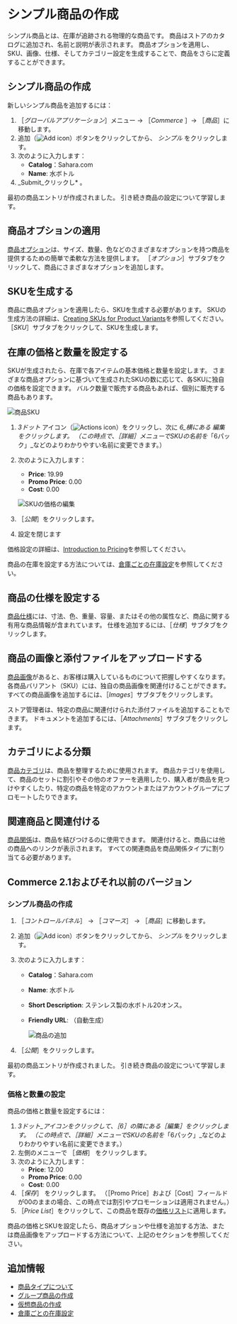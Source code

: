 # シンプル商品の作成

シンプル商品とは、在庫が追跡される物理的な商品です。 商品はストアのカタログに追加され、名前と説明が表示されます。 商品オプションを適用し、SKU、画像、仕様、そしてカテゴリー設定を生成することで、商品をさらに定義することができます。

## シンプル商品の作成

新しいシンプル商品を追加するには：

1. ［_グローバルアプリケーション_］メニュー &rarr; ［_Commerce_ ］&rarr; ［_商品_］に移動します。
1. 追加（![Add icon](../../../images/icon-add.png)）ボタンをクリックしてから、 _シンプル_ をクリックします。
1. 次のように入力します：
   * **Catalog**：Sahara.com
   * **Name**: 水ボトル
1. _Submit_クリックし* 。</li> </ol>

最初の商品エントリが作成されました。 引き続き商品の設定について学習します。

## 商品オプションの適用

[商品オプション](../products/using-product-options.md)は、サイズ、数量、色などのさまざまなオプションを持つ商品を提供するための簡単で柔軟な方法を提供します。 ［_オプション_］サブタブをクリックして、商品にさまざまなオプションを追加します。

## SKUを生成する

商品に商品オプションを適用したら、SKUを生成する必要があります。 SKUの生成方法の詳細は、[Creating SKUs for Product Variants](../products/creating-skus-for-product-variants.md)を参照してください。 ［_SKU_］サブタブをクリックして、SKUを生成します。

## 在庫の価格と数量を設定する

SKUが生成されたら、在庫で各アイテムの基本価格と数量を設定します。 さまざまな商品オプションに基づいて生成されたSKUの数に応じて、各SKUに独自の価格を設定できます。 バルク数量で販売する商品もあれば、個別に販売する商品もあります。

![商品SKU](./creating-a-simple-product/images/02.png)

1. _3ドット_ アイコン（![Actions icon](../../../images/icon-actions.png)）をクリックし、次に _6_横にある _編集_ をクリックします。 （この時点で、［_詳細_］メニューでSKUの名前を_「6パック」_などのよりわかりやすい名前に変更できます。）
1. 次のように入力します：
    * **Price**: 19.99
    * **Promo Price**: 0.00
    * **Cost**: 0.00

    ![SKUの価格の編集](./creating-a-simple-product/images/03.png)

1. ［_公開_］をクリックします。
1. 設定を閉じます

価格設定の詳細は、[Introduction to Pricing](../../managing-prices/introduction-to-pricing.md)を参照してください。

商品の在庫を設定する方法については、[倉庫ごとの在庫設定](../../managing-inventory/setting-inventory-by-warehouse.md)を参照してください。

## 商品の仕様を設定する

[商品仕様](../products/specifications.md)には、寸法、色、重量、容量、またはその他の属性など、商品に関する有用な商品情報が含まれています。 仕様を追加するには、［_仕様_］サブタブをクリックします。

## 商品の画像と添付ファイルをアップロードする

[商品画像](../products/product-images.md)があると、お客様は購入しているものについて把握しやすくなります。 各商品バリアント（SKU）には、独自の商品画像を関連付けることができます。 すべての商品画像を追加するには、［_Images_］サブタブをクリックします。

ストア管理者は、特定の商品に関連付けられた添付ファイルを追加することもできます。 ドキュメントを追加するには、［_Attachments_］サブタブをクリックします。

## カテゴリによる分類

[商品カテゴリ](../products/creating-a-new-product-category.md)は、商品を整理するために使用されます。 商品カテゴリを使用して、商品のセットに割引やその他のオファーを適用したり、購入者が商品を見つけやすくしたり、特定の商品を特定のアカウントまたはアカウントグループにプロモートしたりできます。

## 関連商品と関連付ける

[商品関係](../products/related-products-up-sells-and-cross-sells.md)は、商品を結びつけるのに使用できます。 関連付けると、商品には他の商品へのリンクが表示されます。 すべての関連商品を商品関係タイプに割り当てる必要があります。

## Commerce 2.1およびそれ以前のバージョン

### シンプル商品の作成

1. ［_コントロールパネル_］ → ［_コマース_］ → ［_商品_］に移動します。
1. 追加（![Add icon](../../../images/icon-add.png)）ボタンをクリックしてから、 _シンプル_ をクリックします。
1. 次のように入力します：
   * **Catalog**：Sahara.com
   * **Name**: 水ボトル
   * **Short Description**: ステンレス製の水ボトル20オンス。
   * **Friendly URL**: （自動生成）

      ![商品の追加](./creating-a-simple-product/images/01.png)

1. ［_公開_］をクリックします。

最初の商品エントリが作成されました。 引き続き商品の設定について学習します。

### 価格と数量の設定

商品の価格と数量を設定するには：

1. _3ドット_アイコンをクリックして、［_6_］の隣にある［_編集_］をクリックします。 （この時点で、［_詳細_］メニューでSKUの名前を_「6パック」_などのよりわかりやすい名前に変更できます。）
1. 左側のメニューで ［_価格_］ をクリックします。
1. 次のように入力します：
    * **Price**: 12.00
    * **Promo Price**: 0.00
    * **Cost**: 0.00
1. ［_保存_］ をクリックします。 （［Promo Price］および［Cost］フィールドが00のままの場合、この時点では割引やプロモーションは適用されません。）
1. ［_Price List_］をクリックして、この商品を既存の[価格リスト](../../managing-prices/adding-products-to-a-price-list.md)に適用します。

商品の価格とSKUを設定したら、商品オプションや仕様を追加する方法、または商品画像をアップロードする方法について、上記のセクションを参照してください。

## 追加情報

* [商品タイプについて](./introduction-to-product-types.md)
* [グループ商品の作成](./creating-a-grouped-product.md)
* [仮想商品の作成](./creating-a-virtual-product.md)
* [倉庫ごとの在庫設定](../../managing-inventory/setting-inventory-by-warehouse.md)
